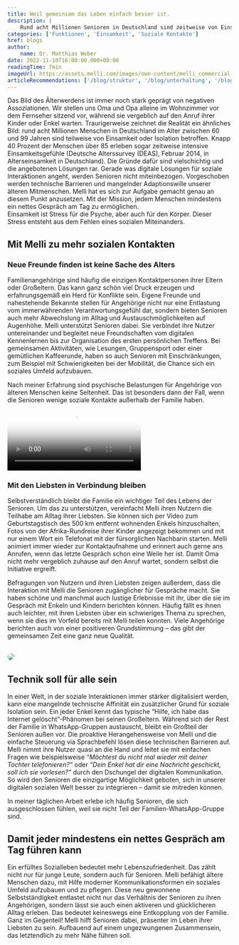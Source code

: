 ```yaml
---
title: Weil gemeinsam das Leben einfach besser ist.
description: |
    Rund acht Millionen Senioren in Deutschland sind zeitweise von Einsamkeit betroffen. Erfahre hier wie Melli dem Trend der Vereinsamung entgegenwirkt und welche Hürden sie dabei zu bewältigen hat.
categories: ['Funktionen', 'Einsamkeit', 'Soziale Kontakte']
href: blogs
author:
    name: Dr. Matthias Weber
date: 2022-11-10T16:00:00.000+00:00
readingTime: 7min
imageUrl: https://assets.melli.com/images/own-content/melli_commercial-screenshots_social-contacts_2-2048.webp
articleRecommendations: ['/blog/struktur', '/blog/unterhaltung', '/blog/interview-schuldt']
---
```


<intro-section>
  Das Bild des Älterwerdens ist immer noch stark geprägt von negativen Assoziationen. Wir stellen uns Oma und Opa alleine im Wohnzimmer vor dem Fernseher sitzend vor, während sie vergeblich auf den Anruf ihrer Kinder oder Enkel warten. Traurigerweise zeichnet die Realität ein ähnliches Bild: rund acht Millionen Menschen in Deutschland im Alter zwischen 60 und 99 Jahren sind teilweise von Einsamkeit oder Isolation betroffen. Knapp 40 Prozent der Menschen über 85 erleben sogar zeitweise intensive Einsamkeitsgefühle (Deutsche Alterssurvey (DEAS), Februar 2014, in Alterseinsamkeit in Deutschland). Die Gründe dafür sind vielschichtig und die angebotenen Lösungen rar. Gerade was digitale Lösungen für soziale Interaktionen angeht, werden Senioren nicht miteinbezogen. Vorgeschoben werden technische Barrieren und mangelnder Adaptionswille unserer älteren Mitmenschen. Melli hat es sich zur Aufgabe gemacht genau an diesem Punkt anzusetzen. Mit der Mission, jedem Menschen mindestens ein nettes Gespräch am Tag zu ermöglichen.
</intro-section>

<br>

<BlogQuote source="Prof. Dr. Mazda Adli (rbb Interview Einsamkeit macht krank)">
  Einsamkeit ist Stress für die Psyche, aber auch für den Körper. Dieser Stress entsteht aus dem Fehlen eines sozialen Miteinanders.
</BlogQuote>

## Mit Melli zu mehr sozialen Kontakten

### Neue Freunde finden ist keine Sache des Alters

Familienangehörige sind häufig die einzigen Kontaktpersonen ihrer Eltern oder Großeltern. Das kann ganz schön viel Druck erzeugen und erfahrungsgemäß ein Herd für Konflikte sein. Eigene Freunde und nahestehende Bekannte stellen für Angehörige nicht nur eine Entlastung vom immerwährenden Verantwortungsgefühl dar, sondern bieten Senioren auch mehr Abwechslung im Alltag und Austauschmöglichkeiten auf Augenhöhe. Melli unterstützt Senioren dabei. Sie verbindet ihre Nutzer untereinander und begleitet neue Freundschaften vom digitalen Kennenlernen bis zur Organisation des ersten persönlichen Treffens. Bei gemeinsamen Aktivitäten, wie Lesungen, Gruppensport oder einer gemütlichen Kaffeerunde, haben so auch Senioren mit Einschränkungen, zum Beispiel mit Schwierigkeiten bei der Mobilität, die Chance sich ein soziales Umfeld aufzubauen.

<BlogQuote>
    Nach meiner Erfahrung sind psychische Belastungen für Angehörige von älteren Menschen keine Seltenheit. Das ist besonders dann der Fall, wenn die Senioren wenige soziale Kontakte außerhalb der Familie haben.
</BlogQuote>

<video id="heroVideo" ref="heroVideo" class="lg:object-cover w-full h-full py-10" controls poster="https://assets.melli.com/images/own-content/melli_commercial-screenshots_social-contacts_2-2048.webp">
    <source src="https://videos.melli.com/soziale-kontakte.webm" type="video/webm">
</video>

### Mit den Liebsten in Verbindung bleiben

Selbstverständlich bleibt die Familie ein wichtiger Teil des Lebens der Senioren. Um das zu unterstützen, vereinfacht Melli ihren Nutzern die Teilhabe am Alltag ihrer Liebsten. Sie können sich per Video zum Geburtstagstisch des 500 km entfernt wohnenden Enkels hinzuschalten, Fotos von der Afrika-Rundreise ihrer Kinder angezeigt bekommen und mit nur einem Wort ein Telefonat mit der fürsorglichen Nachbarin starten. Melli animiert immer wieder zur Kontaktaufnahme und erinnert auch gerne ans Anrufen, wenn das letzte Gespräch schon eine Weile her ist. Damit Oma nicht mehr vergeblich zuhause auf den Anruf wartet, sondern selbst die Initiative ergreift.

Befragungen von Nutzern und ihren Liebsten zeigen außerdem, dass die Interaktion mit Melli die Senioren zugänglicher für Gespräche macht. Sie haben schöne und manchmal auch lustige Erlebnisse mit ihr, über die sie im Gespräch mit Enkeln und Kindern berichten können. Häufig fällt es ihnen auch leichter, mit ihren Liebsten über ein schwieriges Thema zu sprechen, wenn sie dies im Vorfeld bereits mit Melli teilen konnten. Viele Angehörige berichten auch von einer positiveren Grundstimmung – das gibt der gemeinsamen Zeit eine ganz neue Qualität.

<br>

<img src="https://assets.melli.com/images/own-content/melli_commercial-screenshots_social-contacts_1-1536.webp" style="border-radius:32px">

## Technik soll für alle sein

In einer Welt, in der soziale Interaktionen immer stärker digitalisiert werden, kann eine mangelnde technische Affinität ein zusätzlicher Grund für soziale Isolation sein. Ein jeder Enkel kennt das typische “Hilfe, ich habe das Internet gelöscht”-Phänomen bei seinen Großeltern. Während sich der Rest der Familie in WhatsApp-Gruppen austauscht, bleibt ein Großteil der Senioren außen vor. Die proaktive Herangehensweise von Melli und die einfache Steuerung via Sprachbefehl lösen diese technischen Barrieren auf. Melli nimmt ihre Nutzer quasi an die Hand und leitet sie mit einfachen Fragen wie beispielsweise _“Möchtest du nicht mal wieder mit deiner Tochter telefonieren?”_ oder _“Dein Enkel hat dir eine Nachricht geschickt, soll ich sie vorlesen?”_ durch den Dschungel der digitalen Kommunikation. So wird den Senioren die einzigartige Möglichkeit geboten, sich in unserer digitalen sozialen Welt besser zu integrieren – damit sie mitreden können.

<BlogQuote source="Maria Weber (Psychologische Psychotherapeutin)">
    In meiner täglichen Arbeit erlebe ich häufig Senioren, die sich ausgeschlossen fühlen, weil sie nicht Teil der Familien-WhatsApp-Gruppe sind.
</BlogQuote>

## Damit jeder mindestens ein nettes Gespräch am Tag führen kann

Ein erfülltes Sozialleben bedeutet mehr Lebenszufriedenheit. Das zählt nicht nur für junge Leute, sondern auch für Senioren. Melli befähigt ältere Menschen dazu, mit Hilfe moderner Kommunikationsformen ein soziales Umfeld aufzubauen und zu pflegen. Diese neu gewonnene Selbstständigkeit entlastet nicht nur das Verhältnis der Senioren zu ihren Angehörigen, sondern lässt sie auch einen aktiveren und glücklicheren Alltag erleben. Das bedeutet keineswegs eine Entkopplung von der Familie. Ganz im Gegenteil! Melli hilft Senioren dabei, präsenter im Leben ihrer Liebsten zu sein. Aufbauend auf einem ungezwungenen Zusammensein, das letztendlich zu mehr Nähe führen soll.